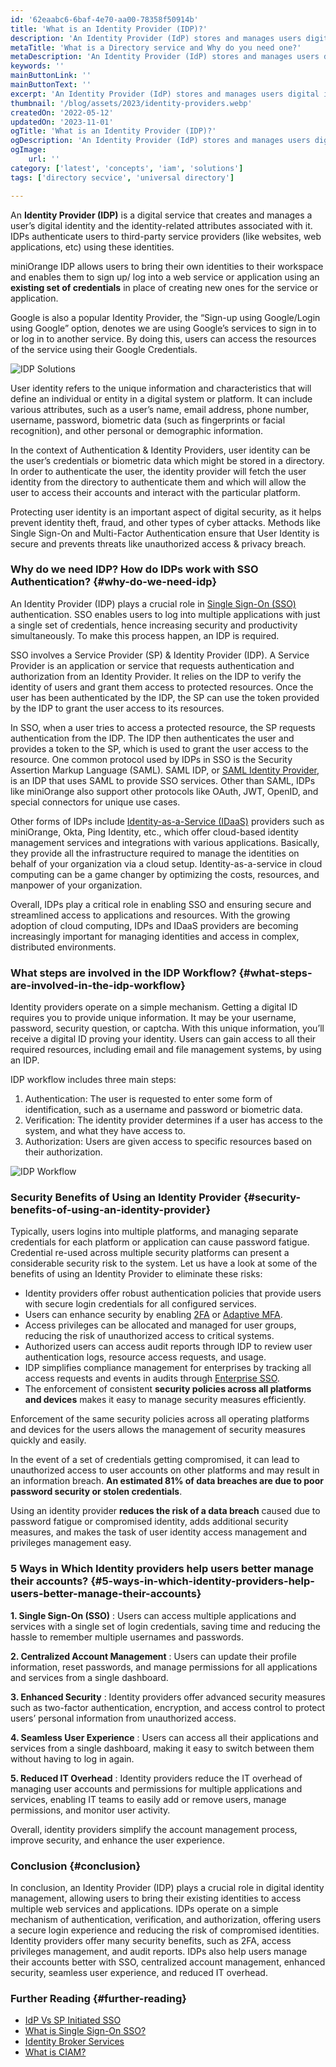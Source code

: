 ```yaml
---
id: '62eaabc6-6baf-4e70-aa00-78358f50914b'
title: 'What is an Identity Provider (IDP)?'
description: 'An Identity Provider (IdP) stores and manages users digital identities. Learn how IdP works and what are its benefits.'
metaTitle: 'What is a Directory service and Why do you need one?'
metaDescription: 'An Identity Provider (IdP) stores and manages users digital identities. Learn how IdP works and what are its benefits.'
keywords: ''
mainButtonLink: ''
mainButtonText: ''
excerpt: 'An Identity Provider (IdP) stores and manages users digital identities. Learn how IdP works and what are its benefits.'
thumbnail: '/blog/assets/2023/identity-providers.webp'
createdOn: '2022-05-12'
updatedOn: '2023-11-01'
ogTitle: 'What is an Identity Provider (IDP)?'
ogDescription: 'An Identity Provider (IdP) stores and manages users digital identities. Learn how IdP works and what are its benefits'
ogImage:
    url: ''
category: ['latest', 'concepts', 'iam', 'solutions']
tags: ['directory secvice', 'universal directory']

---
```


An **Identity Provider (IDP)** is a digital service that creates and manages a user’s digital identity and the identity-related attributes associated with it. IDPs authenticate users to third-party service providers (like websites, web applications, etc) using these identities.

miniOrange IDP allows users to bring their own identities to their workspace and enables them to sign up/ log into a web service or application using an **existing set of credentials** in place of creating new ones for the service or application.

Google is also a popular Identity Provider, the “Sign-up using Google/Login using Google” option, denotes we are using Google’s services to sign in to or log in to another service. By doing this, users can access the resources of the service using their Google Credentials.

![IDP Solutions](/blog/assets/2023/idp-solutions.webp)

User identity refers to the unique information and characteristics that will define an individual or entity in a digital system or platform. It can include various attributes, such as a user’s name, email address, phone number, username, password, biometric data (such as fingerprints or facial recognition), and other personal or demographic information.

In the context of Authentication & Identity Providers, user identity can be the user’s credentials or biometric data which might be stored in a directory. In order to authenticate the user, the identity provider will fetch the user identity from the directory to authenticate them and which will allow the user to access their accounts and interact with the particular platform. 

Protecting user identity is an important aspect of digital security, as it helps prevent identity theft, fraud, and other types of cyber attacks. Methods like Single Sign-On and Multi-Factor Authentication ensure that User Identity is secure and prevents threats like unauthorized access & privacy breach. 

### Why do we need IDP? How do IDPs work with SSO Authentication? {#why-do-we-need-idp}

An Identity Provider (IDP) plays a crucial role in [Single Sign-On (SSO)](https://www.miniorange.com/products/single-sign-on-sso) authentication. SSO enables users to log into multiple applications with just a single set of credentials, hence increasing security and productivity simultaneously. To make this process happen, an IDP is required.

SSO involves a Service Provider (SP) & Identity Provider (IDP). A Service Provider is an application or service that requests authentication and authorization from an Identity Provider. It relies on the IDP to verify the identity of users and grant them access to protected resources. Once the user has been authenticated by the IDP, the SP can use the token provided by the IDP to grant the user access to its resources.

In SSO, when a user tries to access a protected resource, the SP requests authentication from the IDP. The IDP then authenticates the user and provides a token to the SP, which is used to grant the user access to the resource. One common protocol used by IDPs in SSO is the Security Assertion Markup Language (SAML). SAML IDP, or [SAML Identity Provider](https://www.miniorange.com/iam/solutions/saml-single-sign-on-sso 
), is an IDP that uses SAML to provide SSO services. Other than SAML, IDPs like miniOrange also support other protocols like OAuth, JWT, OpenID, and special connectors for unique use cases.

Other forms of IDPs include [Identity-as-a-Service (IDaaS)](https://blog.miniorange.com/what-is-identity-as-a-service-idaas/) providers such as miniOrange, Okta, Ping Identity, etc., which offer cloud-based identity management services and integrations with various applications. Basically, they provide all the infrastructure required to manage the identities on behalf of your organization via a cloud setup. Identity-as-a-service in cloud computing can be a game changer by optimizing the costs, resources, and manpower of your organization.

Overall, IDPs play a critical role in enabling SSO and ensuring secure and streamlined access to applications and resources. With the growing adoption of cloud computing, IDPs and IDaaS providers are becoming increasingly important for managing identities and access in complex, distributed environments.

### What steps are involved in the IDP Workflow? {#what-steps-are-involved-in-the-idp-workflow}

Identity providers operate on a simple mechanism. Getting a digital ID requires you to provide unique information. It may be your username, password, security question, or captcha. With this unique information, you’ll receive a digital ID proving your identity. Users can gain access to all their required resources, including email and file management systems, by using an IDP.

IDP workflow includes three main steps:

1. Authentication: The user is requested to enter some form of identification, such as a username and password or biometric data.
2. Verification: The identity provider determines if a user has access to the system, and what they have access to.
3. Authorization: Users are given access to specific resources based on their authorization.

![IDP Workflow](/blog/assets/2023/idp-workflow.webp)

### Security Benefits of Using an Identity Provider {#security-benefits-of-using-an-identity-provider}

Typically, users logins into multiple platforms, and managing separate credentials for each platform or application can cause password fatigue. Credential re-used across multiple security platforms can present a considerable security risk to the system. Let us have a look at some of the benefits of using an Identity Provider to eliminate these risks:

- Identity providers offer robust authentication policies that provide users with secure login credentials for all configured services.
- Users can enhance security by enabling [2FA](https://www.miniorange.com/products/two-factor-authentication-(2fa)) or [Adaptive MFA](https://www.miniorange.com/products/adaptive-multi-factor-authentication-mfa).
- Access privileges can be allocated and managed for user groups, reducing the risk of unauthorized access to critical systems.
- Authorized users can access audit reports through IDP to review user authentication logs, resource access requests, and usage.
- IDP simplifies compliance management for enterprises by tracking all access requests and events in audits through [Enterprise SSO](https://blog.miniorange.com/enterprise-sso-single-sign-on/).
- The enforcement of consistent **security policies across all platforms and devices** makes it easy to manage security measures efficiently.

Enforcement of the same security policies across all operating platforms and devices for the users allows the management of security measures quickly and easily.

In the event of a set of credentials getting compromised, it can lead to unauthorized access to user accounts on other platforms and may result in an information breach.  **An estimated 81% of data breaches are due to poor password security or stolen credentials**.

Using an identity provider **reduces the risk of a data breach** caused due to password fatigue or compromised identity, adds additional security measures, and makes the task of user identity access management and privileges management easy.

### 5 Ways in Which Identity providers help users better manage their accounts? {#5-ways-in-which-identity-providers-help-users-better-manage-their-accounts}

**1. Single Sign-On (SSO)** : Users can access multiple applications and services with a single set of login credentials, saving time and reducing the hassle to remember multiple usernames and passwords.

**2. Centralized Account Management** : Users can update their profile information, reset passwords, and manage permissions for all applications and services from a single dashboard.

**3. Enhanced Security** : Identity providers offer advanced security measures such as two-factor authentication, encryption, and access control to protect users’ personal information from unauthorized access.

**4. Seamless User Experience** : Users can access all their applications and services from a single dashboard, making it easy to switch between them without having to log in again.

**5. Reduced IT Overhead** : Identity providers reduce the IT overhead of managing user accounts and permissions for multiple applications and services, enabling IT teams to easily add or remove users, manage permissions, and monitor user activity.

Overall, identity providers simplify the account management process, improve security, and enhance the user experience.

### Conclusion {#conclusion}

In conclusion, an Identity Provider (IDP) plays a crucial role in digital identity management, allowing users to bring their existing identities to access multiple web services and applications. IDPs operate on a simple mechanism of authentication, verification, and authorization, offering users a secure login experience and reducing the risk of compromised identities. Identity providers offer many security benefits, such as 2FA, access privileges management, and audit reports. IDPs also help users manage their accounts better with SSO, centralized account management, enhanced security, seamless user experience, and reduced IT overhead. 

### Further Reading {#further-reading}

- [IdP Vs SP Initiated SSO](https://blog.miniorange.com/idp-initiated-sp-initiated-login/)
- [What is Single Sign-On SSO?](https://blog.miniorange.com/what-is-single-sign-on-sso/)
- [Identity Broker Services](https://www.miniorange.com/identity-broker-service)
- [What is CIAM?](https://www.miniorange.com/iam/customer-identity-access-management-ciam)